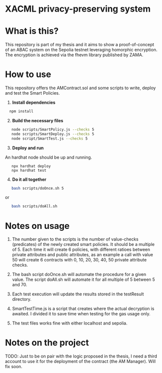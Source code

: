 # XACML privacy-preserving system

# What is this?

This repository is part of my thesis and it aims to show a proof-of-concept of an ABAC system on the Sepolia testnet
leveraging homorphic encryption. The encryption is achieved via the fhevm library published by ZAMA.

# How to use

This repository offers the AMContract.sol and some scripts to write, deploy and test the Smart Policies.

1. **Install dependencies**

```bash
  npm install
```

2. **Build the necessary files**

```bash
   node scripts/SmartPolicy.js --checks 5
   node scripts/SmartDeploy.js --checks 5
   node script/SmartTest.js --checks 5
```

3. **Deploy and run**

An hardhat node should be up and running.

```
   npx hardhat deploy
   npx hardhat test
```

4. **Do it all together**

```bash
   bash scripts/doOnce.sh 5
```

or

```bash
   bash scripts/doAll.sh
```

# Notes on usage

1. The number given to the scripts is the number of value-checks (predicates) of the newly created smart policies. It
   should be a multiple of 5. Each time it will create 6 policies, with different ratioes between private attributes and
   public attributes, as an example a call with value 50 will create 6 contracts with 0, 10, 20, 30, 40, 50 private
   attribute checks.

2. The bash script doOnce.sh will automate the procedure for a given value. The script doAll.sh will automate it for all
   multiple of 5 between 5 and 70.

3. Each test execution will update the results stored in the testResult directory.

4. SmartTestTime.js is a script that creates where the actual decryption is awaited. I divided it to save time when
   testing for the gas usage only.

5. The test files works fine with either localhost and sepolia.

# Notes on the project

TODO: Just to be on pair with the logic proposed in the thesis, I need a third account to use it for the deployment of
the contract (the AM Manager). Will fix soon.
